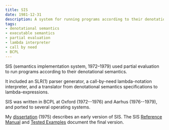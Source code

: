 ```yaml
---
title: SIS
date: 1981-12-31
description: A system for running programs according to their denotational semantics.
tags:
- denotational semantics
- executable semantics
- partial evaluation
- lambda interpreter
- call by need
- BCPL
---
```


SIS (semantics implementation system, 1972–1979) used partial evaluation
to run programs according to their denotational semantics.

It included an SLR(1) parser generator,
a call-by-need lambda-notation interpreter,
and a translator from denotational semantics specifications to lambda-expressions.

SIS was written in BCPL at Oxford (1972--1976) and Aarhus (1976--1979),
and ported to several operating systems.

My [dissertation] (1975) describes an early version of SIS.
The SIS [Reference Manual] and [Tested Examples] document the final version.

[dissertation]: https://ora.ox.ac.uk/objects/uuid:b590173b-0a86-40c0-8e75-6a6fc5035c43
[Reference Manual]: ../../papers/Mosses1979SRM.pdf
[Tested Examples]: ../../papers/Mosses1979STE.pdf
